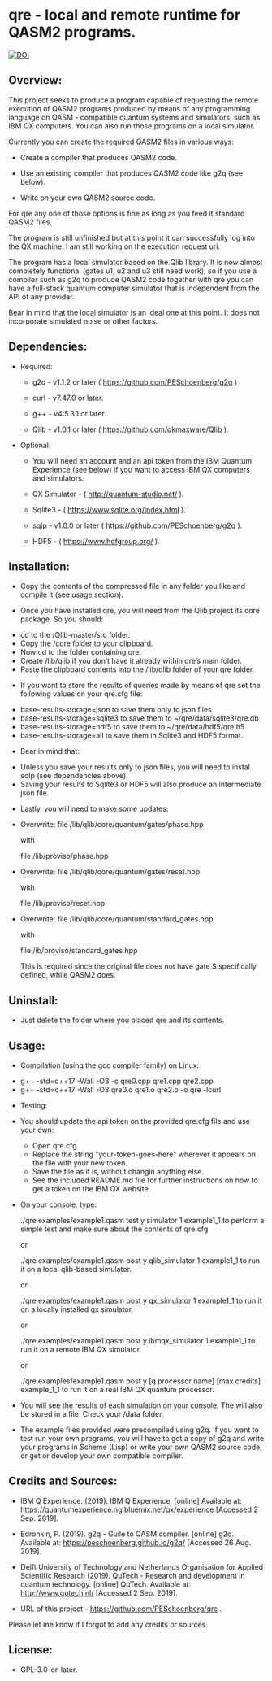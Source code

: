 # qre - local and remote runtime for QASM2 programs.

[![DOI](https://zenodo.org/badge/DOI/10.5281/zenodo.2612792.svg)](https://doi.org/10.5281/zenodo.2612792)


## Overview:

This project seeks to produce a program capable of requesting the remote
execution of QASM2 programs produced by means of any programming language
on QASM - compatible quantum systems and simulators, such as IBM QX
computers. You can also run those programs on a local simulator.


Currently you can create the required QASM2 files in various ways:

* Create a compiler that produces QASM2 code.

* Use an existing compiler that produces QASM2 code like g2q (see below).

* Write on your own QASM2 source code.

For qre any one of those options is fine as long as you feed it standard
QASM2 files.

The program is still unfinished but at this point it can successfully log
into the QX machine. I am still working on the execution request uri.

The program has a local simulator based on the Qlib library. It is now almost
completely functional (gates u1, u2 and u3 still need work), so if you use
a compiler such as g2q to produce QASM2 code together with qre you can
have a full-stack quantum computer simulator that is independent from the API
of any provider.

Bear in mind that the local simulator is an ideal one at this point. It does
not incorporate simulated noise or other factors.


## Dependencies:

* Required:

  - g2q - v1.1.2 or later ( https://github.com/PESchoenberg/g2q )

  - curl - v7.47.0 or later.

  - g++ - v4:5.3.1 or later.

  - Qlib - v1.0.1 or later ( https://github.com/qkmaxware/Qlib ).

* Optional:

  - You will need an account and an api token from the IBM Quantum Experience
  (see below) if you want to access IBM QX computers and simulators.

  - QX Simulator - ( http://quantum-studio.net/ ).

  - Sqlite3 - ( https://www.sqlite.org/index.html ).

  - sqlp - v1.0.0 or later ( https://github.com/PESchoenberg/g2q ).

  - HDF5 - ( https://www.hdfgroup.org/ ).

## Installation:

* Copy the contents of the compressed file in any folder you like and compile
it (see usage section).

* Once you have installed qre, you will need from the Qlib project its
core package. So you should:
- cd to the /Qlib-master/src folder.
- Copy the /core folder to your clipboard.
- Now cd to the folder containing qre.
- Create /lib/qlib if you don’t have it already within qre’s main folder.
- Paste the clipboard contents into the /lib/qlib folder of your qre folder.

* If you want to store the results of queries made by means of qre set the
following values on your qre.cfg file:
- base-results-storage=json to save them only to json files.
- base-results-storage=sqlite3 to save them to ~/qre/data/sqlite3/qre.db
- base-results-storage=hdf5 to save them to ~/qre/data/hdf5/qre.h5
- base-results-storage=all to save them in Sqlite3 and HDF5 format.

* Bear in mind that:
- Unless you save your results only to json files, you will need to instal
sqlp (see dependencies above).
- Saving your results to Sqlite3 or HDF5 will also produce an intermediate json file.

* Lastly, you will need to make some updates:
- Overwrite:
  file /lib/qlib/core/quantum/gates/phase.hpp

  with

  file /lib/proviso/phase.hpp
- Overwrite:
  file /lib/qlib/core/quantum/gates/reset.hpp

  with

  file /lib/proviso/reset.hpp
- Overwrite:
  file /lib/qlib/core/quantum/standard_gates.hpp

  with

  file /ib/proviso/standard_gates.hpp

  This is required since the original file does not have gate S specifically
  defined, while QASM2 does.


## Uninstall:

* Just delete the folder where you placed qre and its contents.


## Usage:

* Compilation (using the gcc compiler family) on Linux:

- g++ -std=c++17 -Wall -O3 -c qre0.cpp qre1.cpp qre2.cpp
- g++ -std=c++17 -Wall -O3 qre0.o qre1.o qre2.o -o qre -lcurl

* Testing:
- You should update the api token on the provided qre.cfg file and use your
own:
  - Open qre.cfg
  - Replace the string "your-token-goes-here" wherever it appears on the file
  with your new token.
  - Save the file as it is, without changin anything else.
  - See the included README.md file for further instructions on how
  to get a token on the IBM QX website.
- On your console, type:

  ./qre examples/example1.qasm test y simulator 1 example1_1 <ENT> to perform
  a simple test and make sure about the contents of qre.cfg

  or

  ./qre examples/example1.qasm post y qlib_simulator 1 example1_1 <ENT> to run it
  on a local qlib-based simulator.

  or

  ./qre examples/example1.qasm post y qx_simulator 1 example1_1 <ENT> to run it
  on a locally installed qx simulator.

  or

  ./qre examples/example1.qasm post y ibmqx_simulator 1 example1_1 <ENT> to run it
  on a remote IBM QX simulator.

  or

  ./qre examples/example1.qasm post y [q processor name] [max credits]
  example_1_1 <ENT> to run it on a real IBM QX quantum processor.

- You will see the results of each simulation on your console. The will also be
stored in a file. Check your /data folder.

- The example files provided were precompiled using g2q. If you want to test run
your own programs, you will have to get a copy of g2q and write your programs
in Scheme (Lisp) or write your own QASM2 source code, or get or develop your
own compatible compiler.


## Credits and Sources:

* IBM Q Experience. (2019). IBM Q Experience. [online] Available at:
https://quantumexperience.ng.bluemix.net/qx/experience [Accessed 2 Sep. 2019].

* Edronkin, P. (2019). g2q - Guile to QASM compiler. [online] g2q. Available at:
https://peschoenberg.github.io/g2q/ [Accessed 26 Aug. 2019].

* Delft University of Technology and Netherlands Organisation for Applied
Scientific Research (2019). QuTech - Research and development in quantum
technology. [online] QuTech. Available at: http://www.qutech.nl/
[Accessed 2 Sep. 2019].

* URL of this project - https://github.com/PESchoenberg/qre .

Please let me know if I forgot to add any credits or sources.


## License:

* GPL-3.0-or-later.


